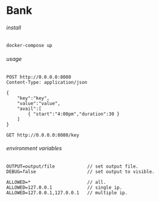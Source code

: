 
# Bank

###### install
`docker-compose up`

###### usage
```
POST http://0.0.0.0:8080
Content-Type: application/json

{
    "key":"key",
    "value":"value",
    "avail":[
        { "start":"4:00pm","duration":30 }
    ]
}
```

```
GET http://0.0.0.0:8080/key
```

###### environment variables
```
OUTPUT=output/file            // set output file.
DEBUG=false                   // set output to visible.

ALLOWED=*                     // all.
ALLOWED=127.0.0.1             // single ip.
ALLOWED=127.0.0.1,127.0.0.1   // multiple ip.
```
